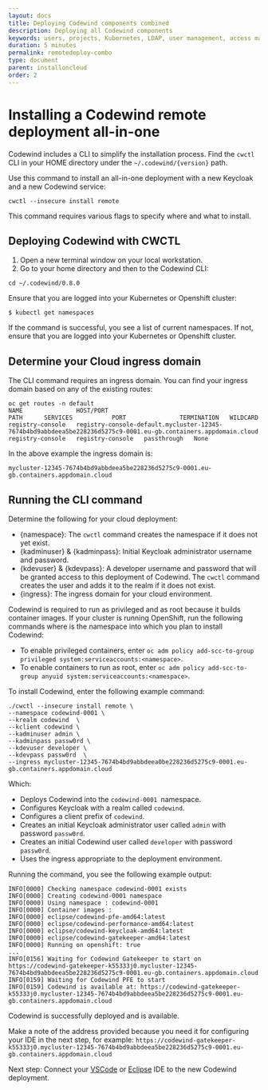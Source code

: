 ```yaml
---
layout: docs
title: Deploying Codewind components combined
description: Deploying all Codewind components
keywords: users, projects, Kubernetes, LDAP, user management, access management, login, deployment, pod, security, securing cloud connection, remote deployment of Codewind
duration: 5 minutes
permalink: remotedeploy-combo
type: document
parent: installoncloud
order: 2
---
```


# Installing a Codewind remote deployment all-in-one

Codewind includes a CLI to simplify the installation process. Find the `cwctl` CLI in your HOME directory under the `~/.codewind/{version}` path.

Use this command to install an all-in-one deployment with a new Keycloak and a new Codewind service:

`cwctl --insecure install remote` 

This command requires various flags to specify where and what to install.

## Deploying Codewind with CWCTL

1.  Open a new terminal window on your local workstation.
2.  Go to your home directory and then to the Codewind CLI:

```
cd ~/.codewind/0.8.0
```

Ensure that you are logged into your Kubernetes or Openshift cluster:

```
$ kubectl get namespaces
```

If the command is successful, you see a list of current namespaces. If not, ensure that you are logged into your Kubernetes or Openshift cluster.

## Determine your Cloud ingress domain

The CLI command requires an ingress domain. You can find your ingress domain based on any of the existing routes:

```
oc get routes -n default
NAME               HOST/PORT                                                                                                          PATH      SERVICES           PORT               TERMINATION   WILDCARD
registry-console   registry-console-default.mycluster-12345-7674b4bd9abbdeea5be228236d5275c9-0001.eu-gb.containers.appdomain.cloud             registry-console   registry-console   passthrough   None
```

In the above example the ingress domain is:

```
mycluster-12345-7674b4bd9abbdeea5be228236d5275c9-0001.eu-gb.containers.appdomain.cloud
```

## Running the CLI command

Determine the following for your cloud deployment:

- {namespace}: The `cwctl` command creates the namespace if it does not yet exist.
- {kadminuser} & {kadminpass}: Initial Keycloak administrator username and password.
- {kdevuser} & {kdevpass}: A developer username and password that will be granted access to this deployment of Codewind. The `cwctl` command creates the user and adds it to the realm if it does not exist.
- {ingress}: The ingress domain for your cloud environment.

Codewind is required to run as privileged and as root because it builds container images. If your cluster is running OpenShift, run the following commands where <namespace> is the namespace into which you plan to install Codewind:

- To enable privileged containers, enter `oc adm policy add-scc-to-group privileged system:serviceaccounts:<namespace>`.
- To enable containers to run as root, enter `oc adm policy add-scc-to-group anyuid system:serviceaccounts:<namespace>`.

To install Codewind, enter the following example command:

```
./cwctl --insecure install remote \
--namespace codewind-0001 \
--krealm codewind  \
--kclient codewind \
--kadminuser admin \
--kadminpass passw0rd \
--kdevuser developer \
--kdevpass passw0rd  \
--ingress mycluster-12345-7674b4bd9abbdeea0be228236d5275c9-0001.eu-gb.containers.appdomain.cloud
```

Which:

- Deploys Codewind into the `codewind-0001 `namespace.
- Configures Keycloak with a realm called `codewind`.
- Configures a client prefix of `codewind`.
- Creates an initial Keycloak administrator user called `admin` with password `passw0rd`.
- Creates an initial Codewind user called `developer` with password `passw0rd`.
- Uses the ingress appropriate to the deployment environment.

Running the command, you see the following example output:

```
INFO[0000] Checking namespace codewind-0001 exists
INFO[0000] Creating codewind-0001 namespace
INFO[0000] Using namespace : codewind-0001
INFO[0000] Container images :
INFO[0000] eclipse/codewind-pfe-amd64:latest
INFO[0000] eclipse/codewind-performance-amd64:latest
INFO[0000] eclipse/codewind-keycloak-amd64:latest
INFO[0000] eclipse/codewind-gatekeeper-amd64:latest
INFO[0000] Running on openshift: true
...
INFO[0156] Waiting for Codewind Gatekeeper to start on https://codewind-gatekeeper-k55333j0.mycluster-12345-7674b4bd9abbdeea5be228236d5275c9-0001.eu-gb.containers.appdomain.cloud
INFO[0159] Waiting for Codewind PFE to start
INFO[0159] Codewind is available at: https://codewind-gatekeeper-k55333j0.mycluster-12345-7674b4bd9abbdeea5be228236d5275c9-0001.eu-gb.containers.appdomain.cloud
```

Codewind is successfully deployed and is available.

Make a note of the address provided because you need it for configuring your IDE in the next step, for example: `https://codewind-gatekeeper-k55333j0.mycluster-12345-7674b4bd9abbdeea5be228236d5275c9-0001.eu-gb.containers.appdomain.cloud`   

Next step: Connect your [VSCode](remotedeploy-vscode.html) or [Eclipse](remotedeploy-eclipse.html) IDE to the new Codewind deployment.
